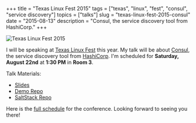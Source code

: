 +++
title = "Texas Linux Fest 2015"
tags = ["texas", "linux", "fest", "consul", "service discovery"]
topics = ["talks"]
slug = "texas-linux-fest-2015-consul"
date = "2015-08-13"
description = "Consul, the service discovery tool from HashiCorp."
+++

![Texas Linux Fest 2015](/images/tlf2015_logo.png)

I will be speaking at [Texas Linux Fest](https://2015.texaslinuxfest.org/) this year. My talk will be about [Consul](https://consul.io/), the service discovery tool from [HashiCorp](https://hashicorp.com/). I'm scheduled for **Saturday, August 22nd** at **1:30 PM** in **Room 3**.

Talk Materials:

* [Slides](/slides/Texas_Linux_Fest_2015_Consul.pdf)
* [Demo Repo](https://github.com/Linuturk/consul-demo)
* [SaltStack Repo](https://github.com/Linuturk/saltstates/tree/master/consul)

Here is the [full schedule](https://2015.texaslinuxfest.org/schedule) for the conference. Looking forward to seeing you there!
